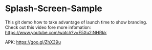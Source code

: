# Splash-Screen-Sample
This git demo how to take advantage of launch time to show branding.
Check out this video fore more infomation: https://www.youtube.com/watch?v=E5Xu2iNHRkk

APK: https://goo.gl/ZhX39u
